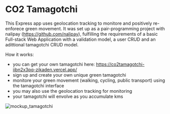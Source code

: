 # CO2 Tamagotchi

This Express app uses geolocation tracking to monitore and positively re-enforece green movement. 
It was set up as a pair-programming project with nalipay (https://github.com/nalipay), fulfilling the requirements of 
a basic Full-stack Web Application with a validation model, a user CRUD and an adittional tamagotchi CRUD model.

How it works:

* you can get your own tamagotchi here: https://co2tamagotchi-iibn2x3pq-zikaden.vercel.app/
* sign up and create your own unique green tamagotchi
* monitore your green movement (walking, cycling, public transport) using the tamagotchi interface
* you may also use the geolocation tracking for monitoring
* your tamagotchi will envolve as you accumulate kms



![mockup_tamagotchi](https://user-images.githubusercontent.com/95215299/188641591-2ac26454-d998-44e3-9064-1e1f4d6ea12e.png)
